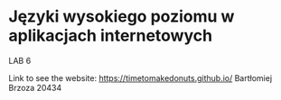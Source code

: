 # Języki wysokiego poziomu w aplikacjach internetowych
LAB 6

Link to see the website: https://timetomakedonuts.github.io/
Bartłomiej Brzoza 20434
